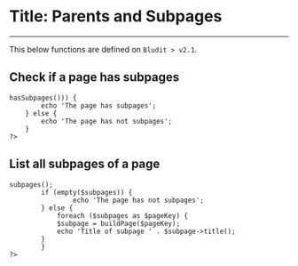 # Title: Parents and Subpages
<!-- Position: 7 -->
---

This below functions are defined on `Bludit > v2.1`.

## Check if a page has subpages
<pre><code data-language="php"><?php
	// The variable $page is an object Page
	if ($page->hasSubpages())) {
		echo 'The page has subpages';
	} else {
		echo 'The page has not subpages';
	}
?></code></pre>

## List all subpages of a page
<pre><code data-language="php"><?php
        // The variable $page is an object Page
        $subpages = $page->subpages();
        if (empty($subpages)) {
                echo 'The page has not subpages';
        } else {
        	foreach ($subpages as $pageKey) {
			$subpage = buildPage($pageKey);
			echo 'Title of subpage ' . $subpage->title();
		}
        }
?></code></pre>

